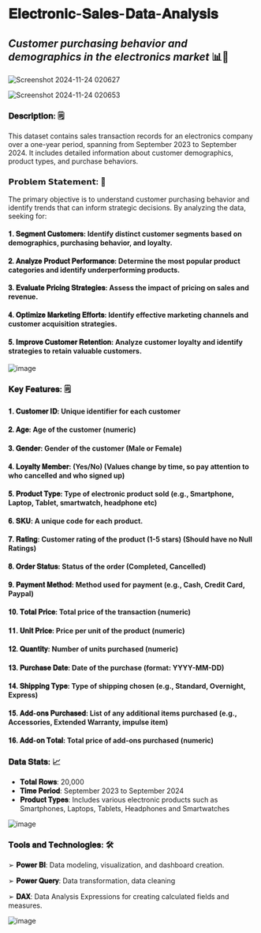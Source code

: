 # 𝐄𝐥𝐞𝐜𝐭𝐫𝐨𝐧𝐢𝐜-𝐒𝐚𝐥𝐞𝐬-𝐃𝐚𝐭𝐚-𝐀𝐧𝐚𝐥𝐲𝐬𝐢𝐬


## *Customer purchasing behavior and demographics in the electronics market* 📊🛒

![Screenshot 2024-11-24 020627](https://github.com/user-attachments/assets/3c0414d3-2f39-4344-b97d-dfec2f01b1e4)

![Screenshot 2024-11-24 020653](https://github.com/user-attachments/assets/40098a89-1d42-4fcb-8812-866d0843d1e1)

### **𝐃𝐞𝐬𝐜𝐫𝐢𝐩𝐭𝐢𝐨𝐧:** 🗒️

This dataset contains sales transaction records for an electronics company over a one-year period, spanning from September 2023 to September 2024. It includes detailed information about customer demographics, product types, and purchase behaviors.


### **𝗣𝗿𝗼𝗯𝗹𝗲𝗺 𝗦𝘁𝗮𝘁𝗲𝗺𝗲𝗻𝘁:** 📝

The primary objective is to understand customer purchasing behavior and identify trends that can 
inform strategic decisions. By analyzing the data, seeking for:

#### 𝟏. 𝐒𝐞𝐠𝐦𝐞𝐧𝐭 𝐂𝐮𝐬𝐭𝐨𝐦𝐞𝐫𝐬: Identify distinct customer segments based on demographics, purchasing behavior, and loyalty.
#### 𝟐. 𝐀𝐧𝐚𝐥𝐲𝐳𝐞 𝐏𝐫𝐨𝐝𝐮𝐜𝐭 𝐏𝐞𝐫𝐟𝐨𝐫𝐦𝐚𝐧𝐜𝐞: Determine the most popular product categories and identify underperforming products.
#### 𝟑. 𝐄𝐯𝐚𝐥𝐮𝐚𝐭𝐞 𝐏𝐫𝐢𝐜𝐢𝐧𝐠 𝐒𝐭𝐫𝐚𝐭𝐞𝐠𝐢𝐞𝐬: Assess the impact of pricing on sales and revenue.
#### 𝟒. 𝐎𝐩𝐭𝐢𝐦𝐢𝐳𝐞 𝐌𝐚𝐫𝐤𝐞𝐭𝐢𝐧𝐠 𝐄𝐟𝐟𝐨𝐫𝐭𝐬: Identify effective marketing channels and customer acquisition strategies.
#### 𝟓. 𝐈𝐦𝐩𝐫𝐨𝐯𝐞 𝐂𝐮𝐬𝐭𝐨𝐦𝐞𝐫 𝐑𝐞𝐭𝐞𝐧𝐭𝐢𝐨𝐧: Analyze customer loyalty and identify strategies to retain valuable customers.


![image](https://github.com/user-attachments/assets/d2c940de-4d0c-4e59-948d-ae4826aa9665)


### **𝐊𝐞𝐲 𝐅𝐞𝐚𝐭𝐮𝐫𝐞𝐬:** 🗒️


#### 𝟏. 𝐂𝐮𝐬𝐭𝐨𝐦𝐞𝐫 𝐈𝐃: Unique identifier for each customer
#### 𝟐. 𝐀𝐠𝐞: Age of the customer (numeric)
#### 𝟑. 𝐆𝐞𝐧𝐝𝐞𝐫: Gender of the customer (Male or Female)
#### 𝟒. 𝐋𝐨𝐲𝐚𝐥𝐭𝐲 𝐌𝐞𝐦𝐛𝐞𝐫: (Yes/No) (Values change by time, so pay attention to who cancelled and who signed up)
#### 𝟓. 𝐏𝐫𝐨𝐝𝐮𝐜𝐭 𝐓𝐲𝐩𝐞: Type of electronic product sold (e.g., Smartphone, Laptop, Tablet, smartwatch, headphone etc)
#### 𝟔. 𝐒𝐊𝐔: A unique code for each product.
#### 𝟕. 𝐑𝐚𝐭𝐢𝐧𝐠: Customer rating of the product (1-5 stars) (Should have no Null Ratings)
#### 𝟖. 𝐎𝐫𝐝𝐞𝐫 𝐒𝐭𝐚𝐭𝐮𝐬: Status of the order (Completed, Cancelled)
#### 𝟗. 𝐏𝐚𝐲𝐦𝐞𝐧𝐭 𝐌𝐞𝐭𝐡𝐨𝐝: Method used for payment (e.g., Cash, Credit Card, Paypal)
#### 𝟏𝟎. 𝐓𝐨𝐭𝐚𝐥 𝐏𝐫𝐢𝐜𝐞: Total price of the transaction (numeric)
#### 𝟏𝟏. 𝐔𝐧𝐢𝐭 𝐏𝐫𝐢𝐜𝐞: Price per unit of the product (numeric)
#### 𝟏𝟐. 𝐐𝐮𝐚𝐧𝐭𝐢𝐭𝐲: Number of units purchased (numeric)
#### 𝟏𝟑. 𝐏𝐮𝐫𝐜𝐡𝐚𝐬𝐞 𝐃𝐚𝐭𝐞: Date of the purchase (format: YYYY-MM-DD)
#### 𝟏𝟒. 𝐒𝐡𝐢𝐩𝐩𝐢𝐧𝐠 𝐓𝐲𝐩𝐞: Type of shipping chosen (e.g., Standard, Overnight, Express)
#### 𝟏𝟓. 𝐀𝐝𝐝-𝐨𝐧𝐬 𝐏𝐮𝐫𝐜𝐡𝐚𝐬𝐞𝐝: List of any additional items purchased (e.g., Accessories, Extended Warranty, impulse item)
#### 𝟏𝟔. 𝐀𝐝𝐝-𝐨𝐧 𝐓𝐨𝐭𝐚𝐥: Total price of add-ons purchased (numeric)



### **𝐃𝐚𝐭𝐚 𝐒𝐭𝐚𝐭𝐬:** 📈

- **𝐓𝐨𝐭𝐚𝐥 𝐑𝐨𝐰𝐬**: 20,000
- **𝐓𝐢𝐦𝐞 𝐏𝐞𝐫𝐢𝐨𝐝**: September 2023 to September 2024
- **𝐏𝐫𝐨𝐝𝐮𝐜𝐭 𝐓𝐲𝐩𝐞𝐬**: Includes various electronic products such as Smartphones, Laptops, Tablets, Headphones and Smartwatches

![image](https://github.com/user-attachments/assets/d51e86a3-3a66-4cb1-a12f-0a51b0f541c1)

### **𝐓𝐨𝐨𝐥𝐬 𝐚𝐧𝐝 𝐓𝐞𝐜𝐡𝐧𝐨𝐥𝐨𝐠𝐢𝐞𝐬:** 🛠️

➢ **𝐏𝐨𝐰𝐞𝐫 𝐁𝐈**: Data modeling, visualization, and dashboard creation.

➢ **𝐏𝐨𝐰𝐞𝐫 𝐐𝐮𝐞𝐫𝐲**: Data transformation, data cleaning

➢ **𝐃𝐀𝐗**: Data Analysis Expressions for creating calculated fields and measures.

![image](https://github.com/user-attachments/assets/060df379-3a98-4e2b-974c-d4271291d1c4)


































